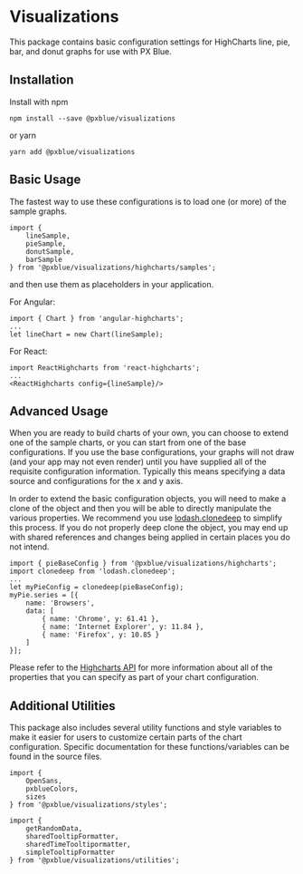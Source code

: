 # Visualizations
This package contains basic configuration settings for HighCharts line, pie, bar, and donut graphs for use with PX Blue. 

## Installation
Install with npm
```
npm install --save @pxblue/visualizations
```
or yarn
```
yarn add @pxblue/visualizations
```

## Basic Usage
The fastest way to use these configurations is to load one (or more) of the sample graphs.

```
import { 
    lineSample, 
    pieSample, 
    donutSample, 
    barSample 
} from '@pxblue/visualizations/highcharts/samples'; 
```

and then use them as placeholders in your application.

For Angular:
```
import { Chart } from 'angular-highcharts';
...
let lineChart = new Chart(lineSample);
```

For React:
```
import ReactHighcharts from 'react-highcharts';
...
<ReactHighcharts config={lineSample}/>
```

## Advanced Usage
When you are ready to build charts of your own, you can choose to extend one of the sample charts, or you can start from one of the base configurations. If you use the base configurations, your graphs will not draw (and your app may not even render) until you have supplied all of the requisite configuration information. Typically this means specifying a data source and configurations for the x and y axis.

In order to extend the basic configuration objects, you will need to make a clone of the object and then you will be able to directly manipulate the various properties. We recommend you use [lodash.clonedeep](https://www.npmjs.com/package/lodash.clonedeep) to simplify this process. If you do not properly deep clone the object, you may end up with shared references and changes being applied in certain places you do not intend.

```
import { pieBaseConfig } from '@pxblue/visualizations/highcharts';
import clonedeep from 'lodash.clonedeep';
...
let myPieConfig = clonedeep(pieBaseConfig);
myPie.series = [{
    name: 'Browsers',
    data: [
        { name: 'Chrome', y: 61.41 }, 
        { name: 'Internet Explorer', y: 11.84 }, 
        { name: 'Firefox', y: 10.85 }
    ]
}];
```

Please refer to the [Highcharts API](https://api.highcharts.com/highcharts/) for more information about all of the properties that you can specify as part of your chart configuration.

## Additional Utilities
This package also includes several utility functions and style variables to make it easier for users to customize certain parts of the chart configuration. Specific documentation for these functions/variables can be found in the source files.

```
import {
    OpenSans,       
    pxblueColors,
    sizes
} from '@pxblue/visualizations/styles';

import {
    getRandomData,       
    sharedTooltipFormatter,
    sharedTimeTooltipormatter,
    simpleTooltipFormatter
} from '@pxblue/visualizations/utilities';
```